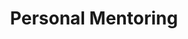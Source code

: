 ---
title:  " Personal Mentoring"
description:  " Personal mentoring is a unique proposition at kiran foundation scholarship. we belive in holistic development of the student to turn them into future leaders. our students are some of the brightest mind in the society and the need to develop as well rounded human being. this will enable them to will bring a long lasting positive change to the world.
Student are provided with counselling, guidance and constant monitoring to ensure they are constantly challenged.this ensures that they stay focused and achieve their full potential."



---